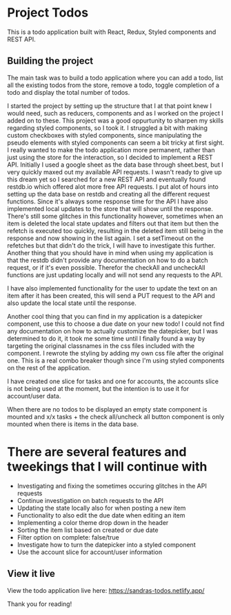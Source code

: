 # Project Todos

This is a todo application built with React, Redux, Styled components and REST API.

## Building the project

The main task was to build a todo application where you can add a todo, list all the existing todos from the store, remove a todo, toggle completion of a todo and display the total number of todos.

I started the project by setting up the structure that I at that point knew I would need, such as reducers, components and as I worked on the project I added on to these. This project was a good oppurtunity to sharpen my skills regarding styled components, so I took it. I struggled a bit with making custom checkboxes with styled components, since manipulating the pseudo elements with styled components can seem a bit tricky at first sight. I really wanted to make the todo application more permanent, rather than just using the store for the interaction, so I decided to implement a REST API. Initially I used a google sheet as the data base through sheet.best, but I very quickly maxed out my available API requests. I wasn't ready to give up this dream yet so I searched for a new REST API and eventually found restdb.io which offered alot more free API requests. I put alot of hours into setting up the data base on restdb and creating all the different request functions. Since it's always some response time for the API I have also implemented local updates to the store that will show until the response. There's still some glitches in this functionality however, sometimes when an item is deleted the local state updates and filters out that item but then the refetch is executed too quickly, resulting in the deleted item still being in the response and now showing in the list again. I set a setTimeout on the refetches but that didn't do the trick, I will have to investigate this further. Another thing that you should have in mind when using my application is that the restdb didn't provide any documentation on how to do a batch request, or if it's even possible. Therefor the checkAll and uncheckAll functions are just updating locally and will not send any requests to the API.

I have also implemented functionality for the user to update the text on an item after it has been created, this will send a PUT request to the API and also update the local state until the response.

Another cool thing that you can find in my application is a datepicker component, use this to choose a due date on your new todo! I could not find any documentation on how to actually customize the datepicker, but I was determined to do it, it took me some time until I finally found a way by targeting the original classnames in the css files included with the component. I rewrote the styling by adding my own css file after the original one. This is a real combo breaker though since I'm using styled components on the rest of the application. 

I have created one slice for tasks and one for accounts, the accounts slice is not being used at the moment, but the intention is to use it for account/user data. 

When there are no todos to be displayed an empty state component is mounted and x/x tasks + the check all/uncheck all button component is only mounted when there is items in the data base.

# There are several features and tweekings that I will continue with
- Investigating and fixing the sometimes occuring glitches in the API requests
- Continue investigation on batch requests to the API
- Updating the state locally also for when posting a new item
- Functionality to also edit the due date when editing an item
- Implementing a color theme drop down in the header
- Sorting the item list based on created or due date
- Filter option on complete: false/true
- Investigate how to turn the datepicker into a styled component
- Use the account slice for account/user information

## View it live

View the todo application live here: https://sandras-todos.netlify.app/


Thank you for reading! 
